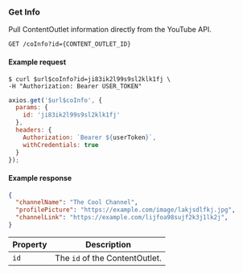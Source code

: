 ### Get Info

Pull ContentOutlet information directly from the YouTube API.

```endpoint
GET /coInfo?id={CONTENT_OUTLET_ID}
```

#### Example request

```curl
$ curl $url$coInfo?id=ji83ik2l99s9sl2klk1fj \
-H "Authorization: Bearer USER_TOKEN"
```

```javascript
axios.get('$url$coInfo', {
  params: {
    id: 'ji83ik2l99s9sl2klk1fj'
  },
  headers: {
    Authorization: `Bearer ${userToken}`,
    withCredentials: true
  }
});
```

#### Example response

```json
{
  "channelName": "The Cool Channel",
  "profilePicture": "https://example.com/image/lakjsdlfkj.jpg",
  "channelLink": "https://example.com/lijfoa98sujf2k3j1lk2j",
}
```

Property | Description
---------|---------
`id`     | The `id` of the ContentOutlet.

